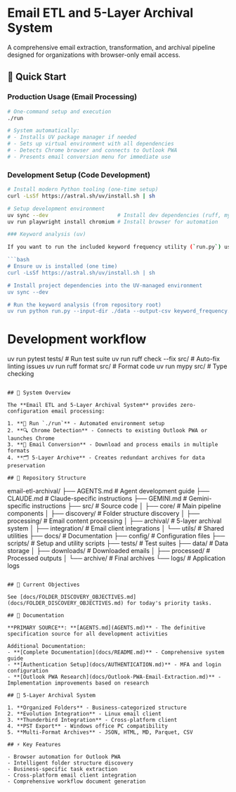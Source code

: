# Email ETL and 5-Layer Archival System

A comprehensive email extraction, transformation, and archival pipeline designed for organizations with browser-only email access.

## 🚀 Quick Start

### Production Usage (Email Processing)
```bash
# One-command setup and execution
./run

# System automatically:
# - Installs UV package manager if needed
# - Sets up virtual environment with all dependencies
# - Detects Chrome browser and connects to Outlook PWA
# - Presents email conversion menu for immediate use
```

### Development Setup (Code Development)
```bash
# Install modern Python tooling (one-time setup)
curl -LsSf https://astral.sh/uv/install.sh | sh

# Setup development environment
uv sync --dev                      # Install dev dependencies (ruff, mypy, pytest)
uv run playwright install chromium # Install browser for automation

### Keyword analysis (uv)

If you want to run the included keyword frequency utility (`run.py`) using the project's UV-managed environment:

```bash
# Ensure uv is installed (one time)
curl -LsSf https://astral.sh/uv/install.sh | sh

# Install project dependencies into the UV-managed environment
uv sync --dev

# Run the keyword analysis (from repository root)
uv run python run.py --input-dir ./data --output-csv keyword_frequency.csv --top 20
```
# Development workflow
uv run pytest tests/              # Run test suite
uv run ruff check --fix src/      # Auto-fix linting issues
uv run ruff format src/           # Format code
uv run mypy src/                  # Type checking
```

## 🎯 System Overview

The **Email ETL and 5-Layer Archival System** provides zero-configuration email processing:

1. **🚀 Run `./run`** - Automated environment setup
2. **🔍 Chrome Detection** - Connects to existing Outlook PWA or launches Chrome
3. **📧 Email Conversion** - Download and process emails in multiple formats
4. **🗂️ 5-Layer Archive** - Creates redundant archives for data preservation

## 📁 Repository Structure

```
email-etl-archival/
├── AGENTS.md              # Agent development guide
├── CLAUDE.md              # Claude-specific instructions
├── GEMINI.md              # Gemini-specific instructions
├── src/                   # Source code
│   ├── core/              # Main pipeline components
│   ├── discovery/         # Folder structure discovery
│   ├── processing/        # Email content processing
│   ├── archival/          # 5-layer archival system
│   ├── integration/       # Email client integrations
│   └── utils/             # Shared utilities
├── docs/                  # Documentation
├── config/                # Configuration files
├── scripts/               # Setup and utility scripts
├── tests/                 # Test suites
├── data/                  # Data storage
│   ├── downloads/         # Downloaded emails
│   ├── processed/         # Processed outputs
│   └── archive/           # Final archives
└── logs/                  # Application logs
```

## 🎯 Current Objectives

See [docs/FOLDER_DISCOVERY_OBJECTIVES.md](docs/FOLDER_DISCOVERY_OBJECTIVES.md) for today's priority tasks.

## 📖 Documentation

**PRIMARY SOURCE**: **[AGENTS.md](AGENTS.md)** - The definitive specification source for all development activities

Additional Documentation:
- **[Complete Documentation](docs/README.md)** - Comprehensive system guide
- **[Authentication Setup](docs/AUTHENTICATION.md)** - MFA and login configuration
- **[Outlook PWA Research](docs/Outlook-PWA-Email-Extraction.md)** - Implementation improvements based on research

## 🔄 5-Layer Archival System

1. **Organized Folders** - Business-categorized structure
2. **Evolution Integration** - Linux email client
3. **Thunderbird Integration** - Cross-platform client  
4. **PST Export** - Windows office PC compatibility
5. **Multi-Format Archives** - JSON, HTML, MD, Parquet, CSV

## ⚡ Key Features

- Browser automation for Outlook PWA
- Intelligent folder structure discovery
- Business-specific task extraction
- Cross-platform email client integration
- Comprehensive workflow document generation